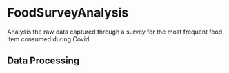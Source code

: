 # FoodSurveyAnalysis
Analysis the raw data captured through a survey for the most frequent food item consumed  during Covid 


## Data Processing 
